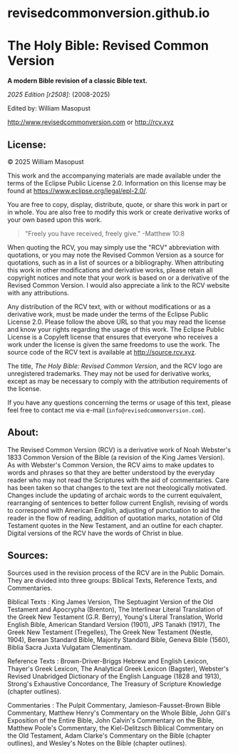 # revisedcommonversion.github.io
# The Holy Bible: Revised Common Version

**A modern Bible revision of a classic Bible text.**

*2025 Edition [r2508]:* (2008-2025)

Edited by: William Masopust

http://www.revisedcommonversion.com or http://rcv.xyz

## License:

© 2025 William Masopust

This work and the accompanying materials are made available under the terms of the Eclipse Public License 2.0. Information on this license may be found at https://www.eclipse.org/legal/epl-2.0/.

You are free to copy, display, distribute, quote, or share this work in part or in whole. You are also free to modify this work or create derivative works of your own based upon this work.

> "Freely you have received, freely give." -Matthew 10:8

When quoting the RCV, you may simply use the "RCV" abbreviation with quotations, or you may note the Revised Common Version as a source for quotations, such as in a list of sources or a bibliography. When attributing this work in other modifications and derivative works, please retain all copyright notices and note that your work is based on or a derivative of the Revised Common Version. I would also appreciate a link to the RCV website with any attributions.

Any distribution of the RCV text, with or without modifications or as a derivative work, must be made under the terms of the Eclipse Public License 2.0. Please follow the above URL so that you may read the license and know your rights regarding the usage of this work. The Eclipse Public License is a Copyleft license that ensures that everyone who receives a work under the license is given the same freedoms to use the work. The source code of the RCV text is available at http://source.rcv.xyz.

The title, *The Holy Bible: Revised Common Version*, and the RCV logo are unregistered trademarks. They may not be used for derivative works, except as may be necessary to comply with the attribution requirements of the license.

If you have any questions concerning the terms or usage of this text, please feel free to contact me via e-mail (`info@revisedcommonversion.com`).

## About:

The Revised Common Version (RCV) is a derivative work of Noah Webster's 1833 Common Version of the Bible (a revision of the King James Version). As with Webster's Common Version, the RCV aims to make updates to words and phrases so that they are better understood by the everyday reader who may not read the Scriptures with the aid of commentaries. Care has been taken so that changes to the text are not theologically motivated. Changes include the updating of archaic words to the current equivalent, rearranging of sentences to better follow current English, revising of words to correspond with American English, adjusting of punctuation to aid the reader in the flow of reading, addition of quotation marks, notation of Old Testament quotes in the New Testament, and an outline for each chapter. Digital versions of the RCV have the words of Christ in blue.

## Sources:

Sources used in the revision process of the RCV are in the Public Domain. They are divided into three groups: Biblical Texts, Reference Texts, and Commentaries.

Biblical Texts
: King James Version, The Septuagint Version of the Old Testament and Apocrypha (Brenton), The Interlinear Literal Translation of the Greek New Testament (G.R. Berry), Young's Literal Translation, World English Bible, American Standard Version (1901), JPS Tanakh (1917), The Greek New Testament (Tregelles), The Greek New Testament (Nestle, 1904), Berean Standard Bible, Majority Standard Bible, Geneva Bible (1560), Biblia Sacra Juxta Vulgatam Clementinam.

Reference Texts
: Brown-Driver-Briggs Hebrew and English Lexicon, Thayer's Greek Lexicon, The Analytical Greek Lexicon (Bagster), Webster's Revised Unabridged Dictionary of the English Language (1828 and 1913), Strong's Exhaustive Concordance, The Treasury of Scripture Knowledge (chapter outlines).

Commentaries
: The Pulpit Commentary, Jamieson-Fausset-Brown Bible Commentary, Matthew Henry's Commentary on the Whole Bible, John Gill's Exposition of the Entire Bible, John Calvin's Commentary on the Bible, Matthew Poole's Commentary, the Kiel-Delitzsch Biblical Commentary on the Old Testament, Adam Clarke's Commentary on the Bible (chapter outlines), and Wesley's Notes on the Bible (chapter outlines).
